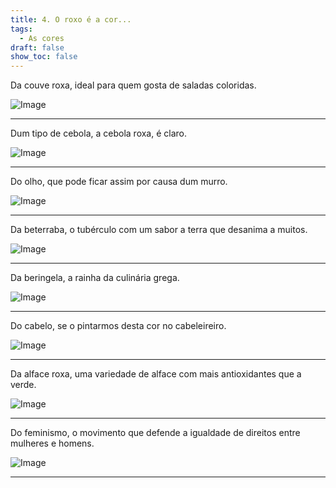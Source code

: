 ```yaml
---
title: 4. O roxo é a cor...
tags:
  - As cores
draft: false
show_toc: false
---
```

Da couve roxa, ideal para quem gosta de saladas coloridas.

![Image](/img/couve_roxa.jpg)

---

Dum tipo de cebola, a cebola roxa, é claro. 

![Image](/img/cebola.jpg)

---

Do olho, que pode ficar assim por causa dum murro.

![Image](/img/olho_roxo.jpg)

---

Da beterraba, o tubérculo com um sabor a terra que desanima a muitos.

![Image](/img/beterraba.jpg)

---

Da beringela, a rainha da culinária grega.

![Image](/img/berinjela.jpg)

---

Do cabelo, se o pintarmos desta cor no cabeleireiro.

![Image](/img/cabelo_roxo.jpg)

---

Da alface roxa, uma variedade de alface com mais antioxidantes que a verde.

![Image](/img/alface_verde_roxa.jpg)

---

Do feminismo, o movimento que defende a igualdade de direitos entre mulheres e homens.

![Image](/img/feminismo_roxo.jpg)

---
